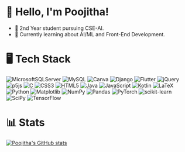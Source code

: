 # 👋 Hello, I'm Poojitha!

- 🔭 2nd Year student pursuing CSE-AI.</br>
- 🌱 Currently learning about AI/ML and Front-End Development.</br>

# 🖥️ Tech Stack
  ![MicrosoftSQLServer](https://img.shields.io/badge/Microsoft%20SQL%20Server-CC2927?style=for-the-badge&logo=microsoft%20sql%20server&logoColor=white)
  	![MySQL](https://img.shields.io/badge/mysql-%2300f.svg?style=for-the-badge&logo=mysql&logoColor=white)
  	![Canva](https://img.shields.io/badge/Canva-%2300C4CC.svg?style=for-the-badge&logo=Canva&logoColor=white)
  ![Django](https://img.shields.io/badge/django-%23092E20.svg?style=for-the-badge&logo=django&logoColor=white)
  ![Flutter](https://img.shields.io/badge/Flutter-%2302569B.svg?style=for-the-badge&logo=Flutter&logoColor=white)
  ![jQuery](https://img.shields.io/badge/jquery-%230769AD.svg?style=for-the-badge&logo=jquery&logoColor=white)
  	![p5js](https://img.shields.io/badge/p5.js-ED225D?style=for-the-badge&logo=p5.js&logoColor=FFFFFF)
  ![C](https://img.shields.io/badge/c-%2300599C.svg?style=for-the-badge&logo=c&logoColor=white)
  ![CSS3](https://img.shields.io/badge/css3-%231572B6.svg?style=for-the-badge&logo=css3&logoColor=white)
  ![HTML5](https://img.shields.io/badge/html5-%23E34F26.svg?style=for-the-badge&logo=html5&logoColor=white)
  ![Java](https://img.shields.io/badge/java-%23ED8B00.svg?style=for-the-badge&logo=openjdk&logoColor=white)
  ![JavaScript](https://img.shields.io/badge/javascript-%23323330.svg?style=for-the-badge&logo=javascript&logoColor=%23F7DF1E)
  ![Kotlin](https://img.shields.io/badge/kotlin-%237F52FF.svg?style=for-the-badge&logo=kotlin&logoColor=white)
  ![LaTeX](https://img.shields.io/badge/latex-%23008080.svg?style=for-the-badge&logo=latex&logoColor=white)
  ![Python](https://img.shields.io/badge/python-3670A0?style=for-the-badge&logo=python&logoColor=ffdd54)
  ![Matplotlib](https://img.shields.io/badge/Matplotlib-%23ffffff.svg?style=for-the-badge&logo=Matplotlib&logoColor=black)
  ![NumPy](https://img.shields.io/badge/numpy-%23013243.svg?style=for-the-badge&logo=numpy&logoColor=white)
  ![Pandas](https://img.shields.io/badge/pandas-%23150458.svg?style=for-the-badge&logo=pandas&logoColor=white)
  ![PyTorch](https://img.shields.io/badge/PyTorch-%23EE4C2C.svg?style=for-the-badge&logo=PyTorch&logoColor=white)
  ![scikit-learn](https://img.shields.io/badge/scikit--learn-%23F7931E.svg?style=for-the-badge&logo=scikit-learn&logoColor=white)
  ![SciPy](https://img.shields.io/badge/SciPy-%230C55A5.svg?style=for-the-badge&logo=scipy&logoColor=%white)
  ![TensorFlow](https://img.shields.io/badge/TensorFlow-%23FF6F00.svg?style=for-the-badge&logo=TensorFlow&logoColor=white)

# 📊 Stats
[![Poojitha's GitHub stats](https://github-readme-stats.vercel.app/api?username=pooji04&show_icons=true&theme=radical)](https://github.com/poojitha/github-readme-stats)

